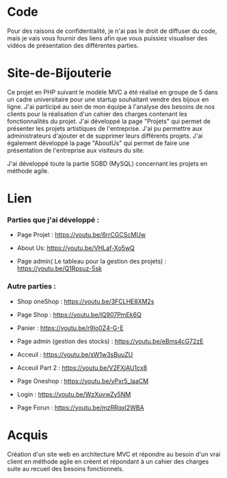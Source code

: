 # Code
Pour des raisons de confidentialité, je n'ai pas le droit de diffuser du code, mais je vais vous fournir des liens afin que vous puissiez visualiser des vidéos de présentation des différentes parties.

# Site-de-Bijouterie

Ce projet en PHP suivant le modèle MVC a été réalisé en groupe de 5 dans un cadre universitaire pour une startup souhaitant vendre des bijoux en ligne.
J'ai participé au sein de mon équipe à l'analyse des besoins de nos clients pour la réalisation d'un cahier des charges contenant les fonctionnalités du projet.
J'ai développé la page "Projets" qui permet de présenter les projets artistiques de l'entreprise. J'ai pu permettre aux administrateurs d'ajouter et de supprimer leurs différents projets.
J'ai également développé la page "AboutUs" qui permet de faire une présentation de l'entreprise aux visiteurs du site.

J'ai développé toute la partie SGBD (MySQL) concernant les projets en méthode agile.

# Lien

### Parties que j'ai développé : 

- Page Projet : https://youtu.be/6rrCGCScMUw

- About Us: https://youtu.be/VHLaf-Xo5wQ

- Page admin( Le tableau pour la gestion des projets) : https://youtu.be/Q1Rpsuz-5sk

### Autre parties :

- Shop oneShop : https://youtu.be/3FCLHE8XM2s

- Page Shop : https://youtu.be/lQ907PmEk6Q

- Panier : https://youtu.be/r9lo0Z4-G-E

- Page admin (gestion des stocks) : https://youtu.be/eBms4cG72zE

- Acceuil : https://youtu.be/sW1w3sBuuZU

- Acceuil Part 2 : https://youtu.be/V2FXjAU1cx8

- Page Oneshop : https://youtu.be/yPxr5_laaCM

- Login : https://youtu.be/WzXuvwZy5NM

- Page Forun : https://youtu.be/mzRRqxl2WBA


# Acquis 
Création d'un site web en architecture MVC et répondre au besoin d'un vrai client en méthode agile en créent et répondant à un cahier des charges suite au recueil des besoins fonctionnels.
